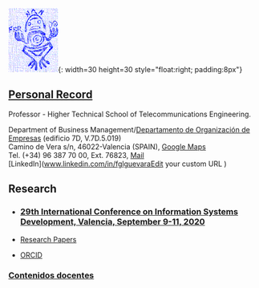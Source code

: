 ![Exlibris](Rana.png){: width=30 height=30 style="float:right; padding:8px"}

## [Personal Record](http://www.upv.es/ficha-personal/fgonzal)
Professor - Higher Technical School of Telecommunications Engineering.    

Department of Business Management/[Departamento de Organización de Empresas](https://www.doe.upv.es) (edificio 7D, V.7D.5.019)    
Camino de Vera s/n, 46022-Valencia (SPAIN), [Google Maps](https://www.google.es/maps/place/Departamento+de+Organización+de+Empresas/@39.4810472,-0.3396806,18z/data=!3m1!4b1!4m5!3m4!1s0xd604880cbfc3375:0x2dce851824b9109b!8m2!3d39.4810876!4d-0.3386372)    
Tel. (+34) 96 387 70 00, Ext. 76823,
[Mail](fgonzal@omp.upv.es)    
[LinkedIn](www.linkedin.com/in/fglguevaraEdit your custom URL
)



## Research

* ### [29th International Conference on Information Systems Development, Valencia, September 9-11, 2020 ](http://isd2020.webs.upv.es)

* [Research Papers](https://scholar.google.com/citations?user=ZwUFeFAAAAAJ&hl=en)
* [ORCID](https://orcid.org/0000-0002-2617-1559
)

### [Contenidos docentes](cont-docentes.md)

